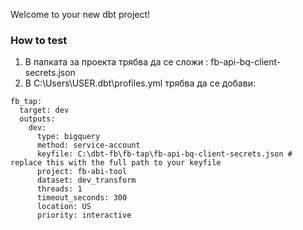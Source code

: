 Welcome to your new dbt project!

### How to test

1. В папката за проекта трябва да се сложи : fb-api-bq-client-secrets.json
2. В C:\Users\USER\.dbt\profiles.yml трябва да се добави:

```
fb_tap:
  target: dev
  outputs:
    dev:
      type: bigquery
      method: service-account
      keyfile: C:\dbt-fb\fb-tap\fb-api-bq-client-secrets.json # replace this with the full path to your keyfile
      project: fb-abi-tool 
      dataset: dev_transform 
      threads: 1
      timeout_seconds: 300
      location: US
      priority: interactive
```
